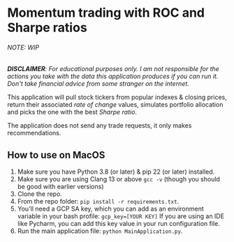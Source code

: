 # Momentum trading with ROC and Sharpe ratios
###### NOTE: WIP
_**DISCLAIMER**: For educational purposes only. I am not responsible for the actions you take with the data this application produces if you can run it. Don't take financial advice from some stranger on the internet._

This application will pull stock tickers from popular indexes & closing prices, return their associated _rate of change_ values, simulates portfolio allocation and picks the one with the best _Sharpe ratio_.

The application does not send any trade requests, it only makes recommendations. 

## How to use on MacOS

1. Make sure you have Python 3.8 (or later) & pip 22 (or later) installed.
2. Make sure you are using Clang 13 or above `gcc -v` (though you should be good with earlier versions)
3. Clone the repo. 
4. From the repo folder: `pip install -r requirements.txt`.
5. You'll need a GCP SA key, which you can add as an environment variable in your bash profile: `gcp_key=[YOUR KEY]` If you are using an IDE like Pycharm, you can add this key value in your run configuration file. 
6. Run the main application file: `python MainApplication.py`.